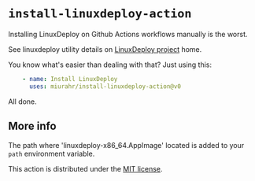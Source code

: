 # `install-linuxdeploy-action`

Installing LinuxDeploy on Github Actions workflows manually is the worst.

See linuxdeploy utility details on [LinuxDeploy project](https://github.com/linuxdeploy/linuxdeploy) home.

You know what's easier than dealing with that? Just using this:
```yml
    - name: Install LinuxDeploy
      uses: miurahr/install-linuxdeploy-action@v0
```

All done.

## More info

The path where 'linuxdeploy-x86_64.AppImage' located is added to your `path` environment variable.

This action is distributed under the [MIT license](LICENSE).

